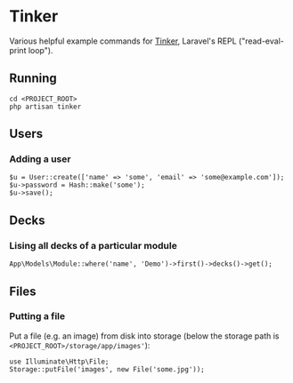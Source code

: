 # Tinker

Various helpful example commands for [Tinker](https://laravel.com/docs/11.x/artisan#tinker),
Laravel's REPL ("read-eval-print loop").

## Running

```
cd <PROJECT_ROOT>
php artisan tinker
```

## Users

### Adding a user

```
$u = User::create(['name' => 'some', 'email' => 'some@example.com']);
$u->password = Hash::make('some');
$u->save();
```

## Decks

### Lising all decks of a particular module

```
App\Models\Module::where('name', 'Demo')->first()->decks()->get();
```

## Files

### Putting a file

Put a file (e.g. an image) from disk into storage (below the storage
path is `<PROJECT_ROOT>/storage/app/images'`):

```
use Illuminate\Http\File;
Storage::putFile('images', new File('some.jpg'));
```
